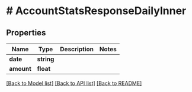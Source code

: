 # # AccountStatsResponseDailyInner

## Properties

Name | Type | Description | Notes
------------ | ------------- | ------------- | -------------
**date** | **string** |  |
**amount** | **float** |  |

[[Back to Model list]](../../README.md#models) [[Back to API list]](../../README.md#endpoints) [[Back to README]](../../README.md)
